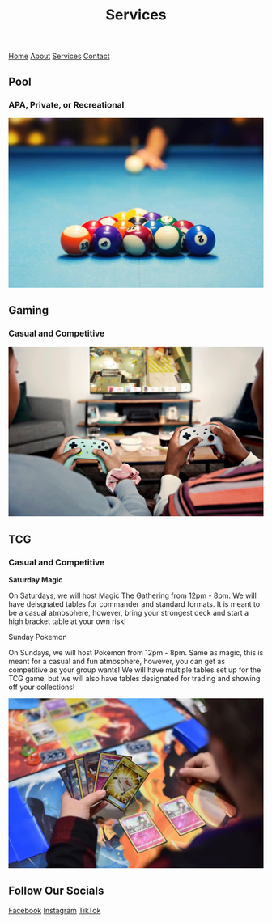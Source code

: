 <html lang="en">
<body>
  <header>
    <h1>Services</h1>
  </header>

  <nav>
    <a href="README.md">Home</a>
    <a href="About.md">About</a>
    <a href="Services.md">Services</a>
    <a href="ContactInformation.md">Contact</a>
  </nav>

  <footer>
    <h2> Pool </h2>
    <h3>APA, Private, or Recreational</h3>
    <p></p>
    <img src="Pool.jpg" alt="Player Breaking in Pool">
    <h2> Gaming </h2>
    <h3>Casual and Competitive</h3>
    <p></p>
    <img src="Video_Games.jpg" alt="People Playing Video Games">
    <h2> TCG </h2>
    <h3>Casual and Competitive</h3>
    <p> <b> Saturday Magic </b> </p>
    <p>On Saturdays, we will host Magic The Gathering from 12pm - 8pm. We will have deisgnated tables for commander and standard formats. It is meant to be
     a casual atmosphere, however, bring your strongest deck and start a high bracket table at your own risk! </p>
    <p>Sunday Pokemon</p>
    <p>On Sundays, we will host Pokemon from 12pm - 8pm. Same as magic, this is meant for a casual and fun atmosphere, however, you can get as 
      competitive as your group wants! We will have multiple tables set up for the TCG game, but we will also have tables designated for 
      trading and showing off your collections!</p>
    <img src="Pokemon.jpg" alt="Person Playing Pokemon">
    <h2> Follow Our Socials </h2>
    <a href="https://www.facebook.com">Facebook</a>
    <a href="https://www.instagram.com">Instagram</a>
    <a href="https://www.tiktok.com/en/">TikTok</a>
  </footer>

</body>
</html>
